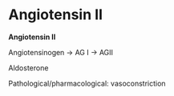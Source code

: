 # Angiotensin II

**Angiotensin II**

Angiotensinogen → AG I → AGII

Aldosterone

Pathological/pharmacological: vasoconstriction
